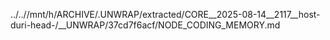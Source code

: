 ../..//mnt/h/ARCHIVE/.UNWRAP/extracted/CORE__2025-08-14__2117__host-duri-head-/__UNWRAP/37cd7f6acf/NODE_CODING_MEMORY.md